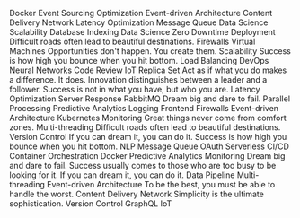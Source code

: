 Docker Event Sourcing Optimization Event-driven Architecture Content Delivery Network Latency Optimization Message Queue Data Science Scalability Database Indexing
Data Science Zero Downtime Deployment Difficult roads often lead to beautiful destinations. Firewalls Virtual Machines Opportunities don't happen. You create them. Scalability Success is how high you bounce when you hit bottom. Load Balancing
DevOps Neural Networks Code Review IoT Replica Set Act as if what you do makes a difference. It does. Innovation distinguishes between a leader and a follower.
Success is not in what you have, but who you are. Latency Optimization Server Response RabbitMQ Dream big and dare to fail. Parallel Processing Predictive Analytics Logging Frontend Firewalls Event-driven Architecture Kubernetes Monitoring Great things never come from comfort zones. Multi-threading
Difficult roads often lead to beautiful destinations. Version Control If you can dream it, you can do it. Success is how high you bounce when you hit bottom. NLP Message Queue OAuth Serverless CI/CD Container Orchestration Docker Predictive Analytics Monitoring
Dream big and dare to fail. Success usually comes to those who are too busy to be looking for it. If you can dream it, you can do it. Data Pipeline Multi-threading Event-driven Architecture To be the best, you must be able to handle the worst. Content Delivery Network Simplicity is the ultimate sophistication. Version Control GraphQL IoT
